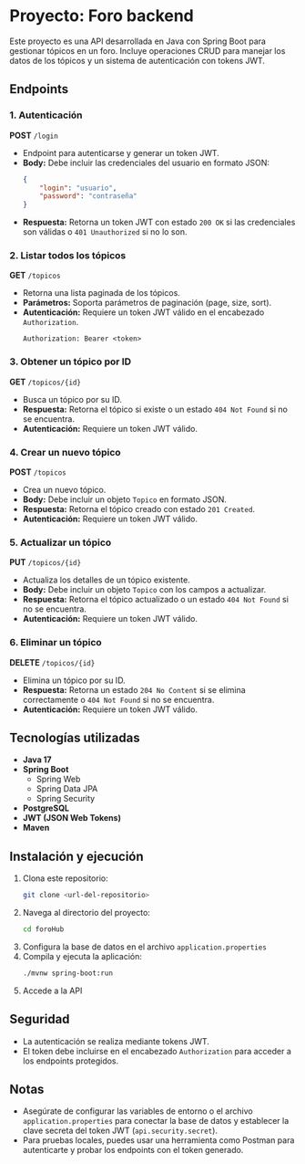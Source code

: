 # Proyecto: Foro backend

Este proyecto es una API desarrollada en Java con Spring Boot para gestionar tópicos en un foro. Incluye operaciones CRUD para manejar los datos de los tópicos y un sistema de autenticación con tokens JWT.

## Endpoints

### 1. Autenticación
**POST** `/login`
- Endpoint para autenticarse y generar un token JWT.
- **Body:** Debe incluir las credenciales del usuario en formato JSON:
  ```json
  {
      "login": "usuario",
      "password": "contraseña"
  }
  ```
- **Respuesta:** Retorna un token JWT con estado `200 OK` si las credenciales son válidas o `401 Unauthorized` si no lo son.

### 2. Listar todos los tópicos
**GET** `/topicos`
- Retorna una lista paginada de los tópicos.
- **Parámetros:** Soporta parámetros de paginación (page, size, sort).
- **Autenticación:** Requiere un token JWT válido en el encabezado `Authorization`.
  ```
  Authorization: Bearer <token>
  ```

### 3. Obtener un tópico por ID
**GET** `/topicos/{id}`
- Busca un tópico por su ID.
- **Respuesta:** Retorna el tópico si existe o un estado `404 Not Found` si no se encuentra.
- **Autenticación:** Requiere un token JWT válido.

### 4. Crear un nuevo tópico
**POST** `/topicos`
- Crea un nuevo tópico.
- **Body:** Debe incluir un objeto `Topico` en formato JSON.
- **Respuesta:** Retorna el tópico creado con estado `201 Created`.
- **Autenticación:** Requiere un token JWT válido.

### 5. Actualizar un tópico
**PUT** `/topicos/{id}`
- Actualiza los detalles de un tópico existente.
- **Body:** Debe incluir un objeto `Topico` con los campos a actualizar.
- **Respuesta:** Retorna el tópico actualizado o un estado `404 Not Found` si no se encuentra.
- **Autenticación:** Requiere un token JWT válido.

### 6. Eliminar un tópico
**DELETE** `/topicos/{id}`
- Elimina un tópico por su ID.
- **Respuesta:** Retorna un estado `204 No Content` si se elimina correctamente o `404 Not Found` si no se encuentra.
- **Autenticación:** Requiere un token JWT válido.

## Tecnologías utilizadas
- **Java 17**
- **Spring Boot**
  - Spring Web
  - Spring Data JPA
  - Spring Security
- **PostgreSQL**
- **JWT (JSON Web Tokens)**
- **Maven**

## Instalación y ejecución
1. Clona este repositorio:
   ```bash
   git clone <url-del-repositorio>
   ```
2. Navega al directorio del proyecto:
   ```bash
   cd foroHub
   ```
3. Configura la base de datos en el archivo `application.properties`
4. Compila y ejecuta la aplicación:
   ```bash
   ./mvnw spring-boot:run
   ```
5. Accede a la API

## Seguridad
- La autenticación se realiza mediante tokens JWT.
- El token debe incluirse en el encabezado `Authorization` para acceder a los endpoints protegidos.

## Notas
- Asegúrate de configurar las variables de entorno o el archivo `application.properties` para conectar la base de datos y establecer la clave secreta del token JWT (`api.security.secret`).
- Para pruebas locales, puedes usar una herramienta como Postman para autenticarte y probar los endpoints con el token generado.

